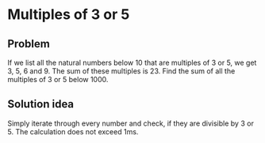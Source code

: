 # Multiples of 3 or 5

## Problem

If we list all the natural numbers below 10 that are multiples of 3 or 5, we get 3, 5, 6 and 9. The sum of these multiples is 23.
Find the sum of all the multiples of 3 or 5 below 1000.

## Solution idea

Simply iterate through every number and check, if they are divisible by 3 or 5. 
The calculation does not exceed 1ms.
